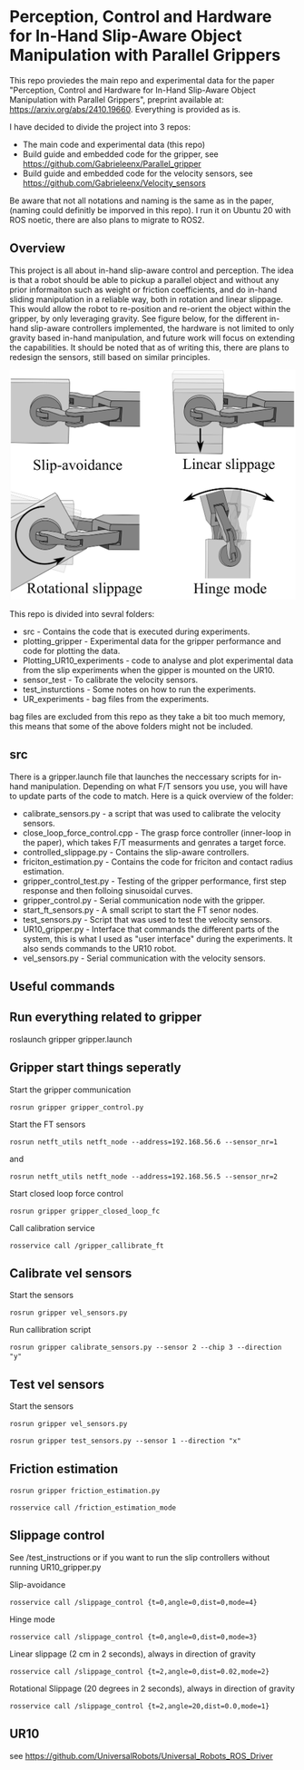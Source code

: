 
# Perception, Control and Hardware for In-Hand Slip-Aware Object Manipulation with Parallel Grippers

This repo proviedes the main repo and experimental data for the paper "Perception, Control and Hardware for In-Hand Slip-Aware Object Manipulation with Parallel Grippers", preprint available at: https://arxiv.org/abs/2410.19660. Everything is provided as is. 

I have decided to divide the project into 3 repos: 
* The main code and experimental data (this repo)
* Build guide and embedded code for the gripper, see https://github.com/Gabrieleenx/Parallel_gripper
* Build guide and embedded code for the velocity sensors, see https://github.com/Gabrieleenx/Velocity_sensors

Be aware that not all notations and naming is the same as in the paper, (naming could definitly be imporved in this repo). I run it on Ubuntu 20 with ROS noetic, there are also plans to migrate to ROS2.   

## Overview
This project is all about in-hand slip-aware control and perception. The idea is that a robot should be able to pickup a parallel object and without any prior informaiton such as weight or friction coefficients, and do in-hand sliding manipulation in a reliable way, both in rotation and linear slippage. This would allow the robot to re-position and re-orient the object within the gripper, by only leveraging gravity. See figure below, for the different in-hand slip-aware controllers implemented, the hardware is not limited to only gravity based in-hand manipulation, and future work will focus on extending the capabilities. It should be noted that as of writing this, there are plans to redesign the sensors, still based on similar principles. 

![Alt Text](Images/Slippage_control_modes.png)

This repo is divided into sevral folders:
* src - Contains the code that is executed during experiments.
* plotting_gripper - Experimental data for the gripper performance and code for plotting the data.
* Plotting_UR10_experiments - code to analyse and plot experimental data from the slip experiments when the gipper is mounted on the UR10. 
* sensor_test - To calibrate the velocity sensors. 
* test_insturctions - Some notes on how to run the experiments. 
* UR_experiments - bag files from the experiments. 

bag files are excluded from this repo as they take a bit too much memory, this means that some of the above folders might not be included. 

## src
There is a gripper.launch file that launches the neccessary scripts for in-hand manipulation. Depending on what F/T sensors you use, you will have to update parts of the code to match. Here is a quick overview of the folder:
* calibrate_sensors.py - a script that was used to calibrate the velocity sensors. 
* close_loop_force_control.cpp - The grasp force controller (inner-loop in the paper), which takes F/T measurments and genrates a target force.
* controlled_slippage.py - Contains the slip-aware controllers. 
* friciton_estimation.py - Contains the code for friciton and contact radius estimation. 
* gripper_control_test.py - Testing of the gripper performance, first step response and then folloing sinusoidal curves. 
* gripper_control.py - Serial communication node with the gripper.
* start_ft_sensors.py - A small script to start the FT senor nodes.
* test_sensors.py - Script that was used to test the velocity sensors.  
* UR10_gripper.py - Interface that commands the different parts of the system, this is what I used as "user interface" during the experiments. It also sends commands to the UR10 robot.
* vel_sensors.py - Serial communication with the velocity sensors. 




## Useful commands 

## Run everything related to gripper

roslaunch gripper gripper.launch

## Gripper start things seperatly
Start the gripper communication 
```
rosrun gripper gripper_control.py
```

Start the FT sensors  
```
rosrun netft_utils netft_node --address=192.168.56.6 --sensor_nr=1
```
and
```
rosrun netft_utils netft_node --address=192.168.56.5 --sensor_nr=2
```

Start closed loop force control
```
rosrun gripper gripper_closed_loop_fc 
```

Call calibration service 

```
rosservice call /gripper_callibrate_ft 
```

## Calibrate vel sensors
Start the sensors
```
rosrun gripper vel_sensors.py
```

Run callibration script

```
rosrun gripper calibrate_sensors.py --sensor 2 --chip 3 --direction "y"
```

## Test vel sensors 
Start the sensors
```
rosrun gripper vel_sensors.py
```

```
rosrun gripper test_sensors.py --sensor 1 --direction "x"
```

## Friction estimation 
```
rosrun gripper friction_estimation.py
```
```
rosservice call /friction_estimation_mode
```

## Slippage control 
See /test_instructions or if you want to run the slip controllers without running UR10_gripper.py

Slip-avoidance
```
rosservice call /slippage_control {t=0,angle=0,dist=0,mode=4}
```
Hinge mode
```
rosservice call /slippage_control {t=0,angle=0,dist=0,mode=3}
```
Linear slippage (2 cm in 2 seconds), always in direction of gravity
```
rosservice call /slippage_control {t=2,angle=0,dist=0.02,mode=2}
```
Rotational Slippage (20 degrees in 2 seconds), always in direction of gravity
```
rosservice call /slippage_control {t=2,angle=20,dist=0.0,mode=1}
```
## UR10

see https://github.com/UniversalRobots/Universal_Robots_ROS_Driver
